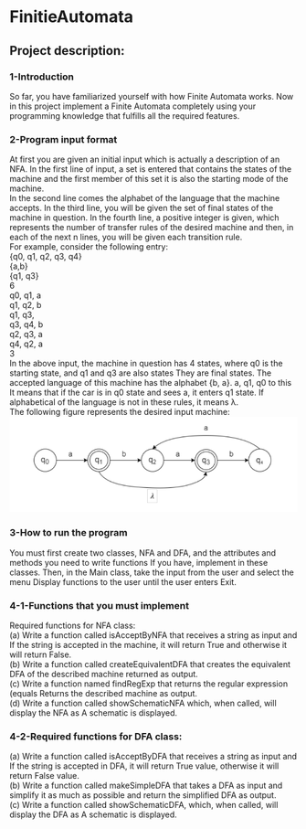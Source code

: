 # FinitieAutomata
## Project description:
### 1-Introduction
So far, you have familiarized yourself with how Finite Automata works.
Now in this project implement a Finite Automata completely using your programming knowledge that fulfills all the required features.
### 2-Program input format
At first you are given an initial input which is actually a description of an NFA.
In the first line of input, a set is entered that contains the states of the machine and 
the first member of this set it is also the starting mode of the machine.
<br />
In the second line comes the alphabet of the language that the machine accepts.
In the third line, you will be given the set of final states of the machine in question.
In the fourth line, a positive integer is given, which represents the number of transfer rules of the desired machine
and then, in each of the next n lines, you will be given each transition rule.
<br />
For example, consider the following entry:
<br />
{q0, q1, q2, q3, q4}
<br />
{a,b}
<br />
{q1, q3}
<br />
6
<br />
q0, q1, a
<br />
q1, q2, b
<br />
q1, q3,
<br />
q3, q4, b
<br />
q2, q3, a
<br />
q4, q2, a
<br />
3
<br />
In the above input, the machine in question has 4 states, where q0 is the starting state, and q1 and q3 are also states
They are final states. The accepted language of this machine has the alphabet {b, a}. a, q1, q0 to this
It means that if the car is in q0 state and sees a, it enters q1 state. If alphabetical of the language is not in these rules, it means λ.
<br />
The following figure represents the desired input machine:
<br />
![alt text](https://github.com/k1booshehri/FinitieAutomata/blob/main/Automata.png)
<br />
### 3-How to run the program
You must first create two classes, NFA and DFA, and the attributes and methods you need to write functions
If you have, implement in these classes. Then, in the Main class, take the input from the user and select the menu
Display functions to the user until the user enters Exit.
### 4-1-Functions that you must implement
Required functions for NFA class:
<br />
(a) Write a function called isAcceptByNFA that receives a string as input and
If the string is accepted in the machine, it will return True and otherwise it will return False.
<br />
(b) Write a function called createEquivalentDFA that creates the equivalent DFA of the described machine
returned as output.
<br />
(c) Write a function named findRegExp that returns the regular expression (equals
Returns the described machine as output.
<br />
(d) Write a function called showSchematicNFA which, when called, will display the NFA as
A schematic is displayed.
### 4-2-Required functions for DFA class:
(a) Write a function called isAcceptByDFA that receives a string as input and
If the string is accepted in DFA, it will return True value, otherwise it will return False value.
<br />
(b) Write a function called makeSimpleDFA that takes a DFA as input and
simplify it as much as possible and return the simplified DFA as output.
<br />
(c) Write a function called showSchematicDFA, which, when called, will display the DFA as
A schematic is displayed.
